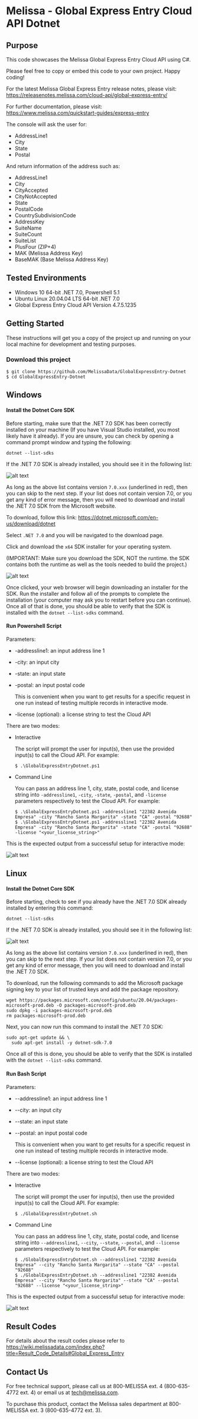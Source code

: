 # Melissa - Global Express Entry Cloud API Dotnet

## Purpose
This code showcases the Melissa Global Express Entry Cloud API using C#.

Please feel free to copy or embed this code to your own project. Happy coding!

For the latest Melissa Global Express Entry release notes, please visit: https://releasenotes.melissa.com/cloud-api/global-express-entry/

For further documentation, please visit: https://www.melissa.com/quickstart-guides/express-entry

The console will ask the user for:

- AddressLine1
- City
- State
- Postal

And return information of the address such as:

- AddressLine1
- City
- CityAccepted
- CityNotAccepted
- State
- PostalCode
- CountrySubdivisionCode
- AddressKey
- SuiteName
- SuiteCount
- SuiteList
- PlusFour (ZIP+4)
- MAK (Melissa Address Key)
- BaseMAK (Base Melissa Address Key)

## Tested Environments
- Windows 10 64-bit .NET 7.0, Powershell 5.1
- Ubuntu Linux 20.04.04 LTS 64-bit .NET 7.0
- Global Express Entry Cloud API Version 4.7.5.1235

## Getting Started
These instructions will get you a copy of the project up and running on your local machine for development and testing purposes.

### Download this project
```
$ git clone https://github.com/MelissaData/GlobalExpressEntry-Dotnet
$ cd GlobalExpressEntry-Dotnet
```

## Windows

#### Install the Dotnet Core SDK
Before starting, make sure that the .NET 7.0 SDK has been correctly installed on your machine (If you have Visual Studio installed, you most likely have it already). If you are unsure, you can check by opening a command prompt window and typing the following:

`dotnet --list-sdks`

If the .NET 7.0 SDK is already installed, you should see it in the following list:

![alt text](/screenshots/dotnet_output.png)

As long as the above list contains version `7.0.xxx` (underlined in red), then you can skip to the next step. If your list does not contain version 7.0, or you get any kind of error message, then you will need to download and install the .NET 7.0 SDK from the Microsoft website.

To download, follow this link: https://dotnet.microsoft.com/en-us/download/dotnet

Select `.NET 7.0` and you will be navigated to the download page.

Click and download the `x64` SDK installer for your operating system.

(IMPORTANT: Make sure you download the SDK, NOT the runtime. the SDK contains both the runtime as well as the tools needed to build the project.)

![alt text](/screenshots/net7.png)

Once clicked, your web browser will begin downloading an installer for the SDK. Run the installer and follow all of the prompts to complete the installation (your computer may ask you to restart before you can continue). Once all of that is done, you should be able to verify that the SDK is installed with the `dotnet --list-sdks` command.

#### Run Powershell Script
Parameters:
- -addressline1: an input address line 1
- -city: an input city
- -state: an input state
- -postal: an input postal code

  This is convenient when you want to get results for a specific request in one run instead of testing multiple records in interactive mode.  

- -license (optional): a license string to test the Cloud API

There are two modes:

- Interactive 

	The script will prompt the user for input(s), then use the provided input(s) to call the Cloud API. For example:
	```
	$ .\GlobalExpressEntryDotnet.ps1
	```

- Command Line 

	You can pass an address line 1, city, state, postal code, and license string into `-addressline1`, `-city`, `-state`, `-postal`, and `-license` parameters respectively to test the Cloud API. For example: 
	```
    $ .\GlobalExpressEntryDotnet.ps1 -addressline1 "22382 Avenida Empresa" -city "Rancho Santa Margarita" -state "CA" -postal "92688"
    $ .\GlobalExpressEntryDotnet.ps1 -addressline1 "22382 Avenida Empresa" -city "Rancho Santa Margarita" -state "CA" -postal "92688" -license "<your_license_string>"
    ```
	
This is the expected output from a successful setup for interactive mode:

![alt text](/screenshots/output.png)

## Linux

#### Install the Dotnet Core SDK
Before starting, check to see if you already have the .NET 7.0 SDK already installed by entering this command:

`dotnet --list-sdks`

If the .NET 7.0 SDK is already installed, you should see it in the following list:

![alt text](/screenshots/dotnet_output2.png)

As long as the above list contains version `7.0.xxx` (underlined in red), then you can skip to the next step. If your list does not contain version 7.0, or you get any kind of error message, then you will need to download and install the .NET 7.0 SDK.

To download, run the following commands to add the Microsoft package signing key to your list of trusted keys and add the package repository.

```
wget https://packages.microsoft.com/config/ubuntu/20.04/packages-microsoft-prod.deb -O packages-microsoft-prod.deb
sudo dpkg -i packages-microsoft-prod.deb
rm packages-microsoft-prod.deb
```

Next, you can now run this command to install the .NET 7.0 SDK:

```
sudo apt-get update && \
  sudo apt-get install -y dotnet-sdk-7.0
```

Once all of this is done, you should be able to verify that the SDK is installed with the `dotnet --list-sdks` command.

#### Run Bash Script
Parameters:
- --addressline1: an input address line 1
- --city: an input city
- --state: an input state
- --postal: an input postal code

  This is convenient when you want to get results for a specific request in one run instead of testing multiple records in interactive mode.  

- --license (optional): a license string to test the Cloud API

There are two modes:

- Interactive 

	The script will prompt the user for input(s), then use the provided input(s) to call the Cloud API. For example:
	```
	$ ./GlobalExpressEntryDotnet.sh
	```

- Command Line 

	You can pass an address line 1, city, state, postal code, and license string into `--addressline1`, `--city`, `--state`, `--postal`, and `--license` parameters respectively to test the Cloud API. For example: 
	```
    $ ./GlobalExpressEntryDotnet.sh --addressline1 "22382 Avenida Empresa" --city "Rancho Santa Margarita" --state "CA" --postal "92688"
    $ ./GlobalExpressEntryDotnet.sh --addressline1 "22382 Avenida Empresa" --city "Rancho Santa Margarita" --state "CA" --postal "92688" --license "<your_license_string>"
    ```

This is the expected output from a successful setup for interactive mode:

![alt text](/screenshots/output2.png)

## Result Codes
For details about the result codes please refer to https://wiki.melissadata.com/index.php?title=Result_Code_Details#Global_Express_Entry

## Contact Us
For free technical support, please call us at 800-MELISSA ext. 4 (800-635-4772 ext. 4) or email us at tech@melissa.com.

To purchase this product, contact the Melissa sales department at 800-MELISSA ext. 3 (800-635-4772 ext. 3).
